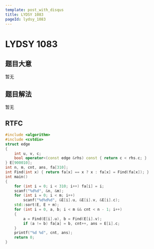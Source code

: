 ```yaml
---
template: post_with_disqus
title: LYDSY 1083
pageId: lydsy_1083
---
```


# LYDSY 1083
<span id="poem"></span><script>$(function(){$.ajax('/api/poem?rnd='+Date.now()+Math.random()).done(function(data){$('#poem').text(data);});});</script>
## 题目大意
暂无

## 题目解法
暂无

## RTFC

```cpp
#include <algorithm>
#include <cstdio>
struct edge
{
    int u, v, c;
    bool operator<(const edge &rhs) const { return c < rhs.c; }
} E[900010];
int n, m, cnt, ans, fa[310];
int Find(int x) { return fa[x] == x ? x : fa[x] = Find(fa[x]); }
int main()
{
    for (int i = 0; i < 310; i++) fa[i] = i;
    scanf("%d%d", &n, &m);
    for (int i = 0; i < m; i++)
        scanf("%d%d%d", &E[i].u, &E[i].v, &E[i].c);
    std::sort(E, E + m);
    for (int i = 0, a, b; i < m && cnt < n - 1; i++)
    {
        a = Find(E[i].u), b = Find(E[i].v);
        if (a != b) fa[a] = b, cnt++, ans = E[i].c;
    }
    printf("%d %d", cnt, ans);
    return 0;
}
```
<div id="__comment"></div>
